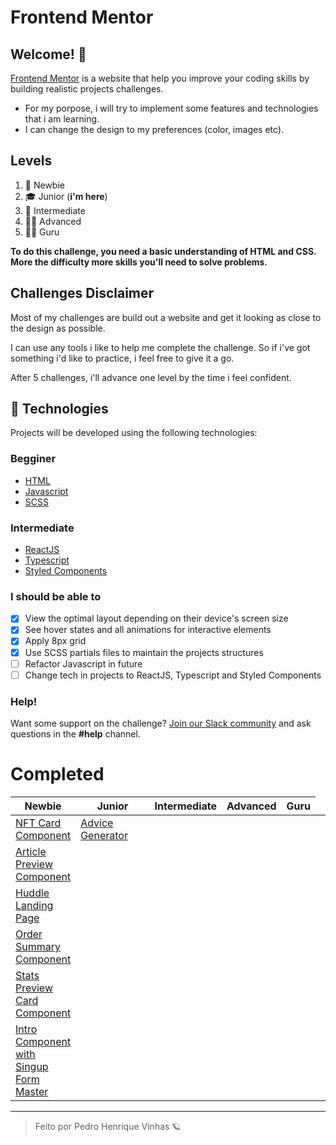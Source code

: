# Frontend Mentor

## Welcome! 👋

[Frontend Mentor](https://www.frontendmentor.io) is a website that help you improve your coding skills by building realistic projects challenges.

- For my porpose, i will try to implement some features and technologies that i am learning.
- I can change the design to my preferences (color, images etc).

## Levels

1. 👶 Newbie 
2. 🎓 Junior (**i'm here**)
3. 🧐 Intermediate
4. 🐱‍🏍 Advanced
5. 🐱‍👤 Guru

**To do this challenge, you need a basic understanding of HTML and CSS. More the difficulty more skills you'll need to solve problems.**

## Challenges Disclaimer

Most of my challenges are build out a website and get it looking as close to the design as possible.

I can use any tools i like to help me complete the challenge. So if i've got something i'd like to practice, i feel free to give it a go.

After 5 challenges, i'll advance one level by the time i feel confident.

## 🧪 Technologies

Projects will be developed using the following technologies:
### Begginer
- [HTML](https://developer.mozilla.org/pt-BR/docs/Web/HTML)
- [Javascript](https://www.javascripttutorial.net/javascript-dom/)
- [SCSS](https://sass-lang.com/guide)

### Intermediate
- [ReactJS](https://reactjs.org/)
- [Typescript](https://www.typescriptlang.org/docs/handbook/typescript-in-5-minutes.html)
- [Styled Components](https://styled-components.com/)



### I should be able to 

- [X]  View the optimal layout depending on their device's screen size
- [X]  See hover states and all animations for interactive elements
- [X]  Apply 8px grid
- [X]  Use SCSS partials files to maintain the projects structures
- [ ]  Refactor Javascript in future
- [ ]  Change tech in projects to ReactJS, Typescript and Styled Components

### Help!

Want some support on the challenge? [Join our Slack community](https://www.frontendmentor.io/slack) and ask questions in the **#help** channel.

# Completed

<table> 
    <thead> 
        <th> Newbie </th>
        <th> Junior </th>
        <th> Intermediate </th>
        <th> Advanced </th>
        <th> Guru </th>
    </thead>
    <tbody>
        <tr>
            <td width=40px >
            <a href="https://github.com/Pedrovinhas/front-end-mentor/tree/master/newbie/NFT-Card-Component"> NFT Card Component </a>
            </td>
            <td>
                <a href="https://github.com/Pedrovinhas/front-end-mentor/tree/master/junior/advice-generator-app-main"> Advice Generator </a>
            </td>
            <td>
            </td>
            <td>
            </td>
            <td>
            </td>
        </tr>
         <tr>
            <td>
                 <a href="https://github.com/Pedrovinhas/front-end-mentor/tree/master/newbie/article-preview-component"> Article Preview Component </a>
            </td>
            <td>
            </td>
            <td>
            </td>
            <td>
            </td>
            <td>
            </td>
        </tr>
        <tr>
            <td>
                 <a href="https://github.com/Pedrovinhas/front-end-mentor/tree/master/newbie/huddle-landing-page"> Huddle Landing Page </a>
            </td>
            <td>
            </td>
            <td>
            </td>
            <td>
            </td>
            <td>
            </td>
        </tr>
        <tr>
            <td>
                 <a href="https://github.com/Pedrovinhas/front-end-mentor/tree/master/newbie/order-summary-component"> Order Summary Component </a>
            </td>
            <td>
            </td>
            <td>
            </td>
            <td>
            </td>
            <td>
            </td>
        </tr>
        <tr>
            <td> <a href="https://github.com/Pedrovinhas/front-end-mentor/tree/master/newbie/stats-preview-card-component"> Stats Preview Card Component </a> </td>
             <td>
            </td>
            <td>
            </td>
            <td>
            </td>
            <td>
            </td>
        </tr>
        <tr>
            <td> <a href="https://github.com/Pedrovinhas/front-end-mentor/tree/master/newbie/intro-component-with-signup-form-master"> Intro Component with Singup Form Master <td>
                   <td>
            </td>
            <td>
            </td>
            <td>
            </td>
            <td>
            </td>
        </tr>
    </tbody>
</table>

---
> Feito por Pedro Henrique Vinhas 🪐

